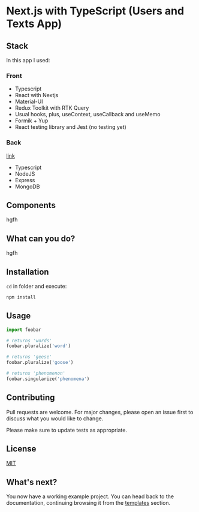 # Next.js with TypeScript (Users and Texts App)

## Stack

In this app I used:

### Front

- Typescript
- React with Nextjs
- Material-UI
- Redux Toolkit with RTK Query
- Usual hooks, plus, useContext, useCallback and useMemo
- Formik + Yup
- React testing library and Jest (no testing yet)

### Back

<a href="https://github.com/Cudi7/PixelForm-back">link</a>

- Typescript
- NodeJS
- Express
- MongoDB

## Components

hgfh

## What can you do?

hgfh

## Installation

`cd` in folder and execute:

```bash
npm install
```

## Usage

```python
import foobar

# returns 'words'
foobar.pluralize('word')

# returns 'geese'
foobar.pluralize('goose')

# returns 'phenomenon'
foobar.singularize('phenomena')
```

## Contributing

Pull requests are welcome. For major changes, please open an issue first to discuss what you would like to change.

Please make sure to update tests as appropriate.

## License

[MIT](https://choosealicense.com/licenses/mit/)

## What's next?

<!-- #default-branch-switch -->

You now have a working example project.
You can head back to the documentation, continuing browsing it from the [templates](https://mui.com/material-ui/getting-started/templates/) section.
